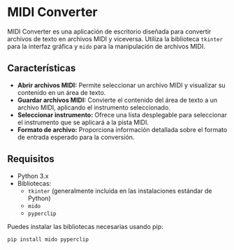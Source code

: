 # MIDI Converter

MIDI Converter es una aplicación de escritorio diseñada para convertir archivos de texto en archivos MIDI y viceversa. Utiliza la biblioteca `tkinter` para la interfaz gráfica y `mido` para la manipulación de archivos MIDI.

## Características

- **Abrir archivos MIDI:** Permite seleccionar un archivo MIDI y visualizar su contenido en un área de texto.
- **Guardar archivos MIDI:** Convierte el contenido del área de texto a un archivo MIDI, aplicando el instrumento seleccionado.
- **Seleccionar instrumento:** Ofrece una lista desplegable para seleccionar el instrumento que se aplicará a la pista MIDI.
- **Formato de archivo:** Proporciona información detallada sobre el formato de entrada esperado para la conversión.

## Requisitos

- Python 3.x
- Bibliotecas:
  - `tkinter` (generalmente incluida en las instalaciones estándar de Python)
  - `mido`
  - `pyperclip`

Puedes instalar las bibliotecas necesarias usando pip:

```sh
pip install mido pyperclip

